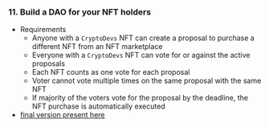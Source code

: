 ### 11. Build a DAO for your NFT holders
* Requirements
	* Anyone with a `CryptoDevs` NFT can create a proposal to purchase a different NFT from an NFT marketplace
	* Everyone with a `CryptoDevs` NFT can vote for or against the active proposals
	* Each NFT counts as one vote for each proposal
	* Voter cannot vote multiple times on the same proposal with the same NFT
	* If majority of the voters vote for the proposal by the deadline, the NFT purchase is automatically executed
* [final version present here](https://github.com/LearnWeb3DAO/Building-a-DAO/blob/main/hardhat-tutorial/contracts/CryptoDevsDAO.sol)

